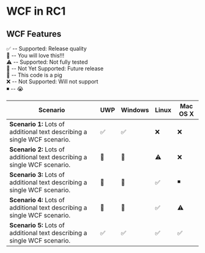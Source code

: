 WCF in RC1
===========================

WCF Features
------------

:white_check_mark: -- Supported: Release quality  
:green_heart: -- You will love this!!!  
:warning: --  Supported: Not fully tested  
:yellow_heart: -- Not Yet Supported: Future release  
:pig: -- This code is a pig  
:x: -- Not Supported: Will not support  
:black_medium_small_square: -- :sob:  



|Scenario |UWP   |Windows |Linux |Mac OS X  |
|---------|------|--------|------|----------|
|**Scenario 1:** Lots of additional text describing a single WCF scenario. |:white_check_mark: | :white_check_mark: | :x: | :x: |
|**Scenario 2:** Lots of additional text describing a single WCF scenario. | :green_heart: | :green_heart: | :warning:  | :x: |
|**Scenario 3:** Lots of additional text describing a single WCF scenario. | :yellow_heart:  | :green_heart: | :white_check_mark: | :black_medium_small_square: |
|**Scenario 4:** Lots of additional text describing a single WCF scenario. | :pig: | :yellow_heart: | :white_check_mark: | :warning: |
|**Scenario 5:** Lots of additional text describing a single WCF scenario. | :white_check_mark: | :white_check_mark: | :white_check_mark: | :white_check_mark: |